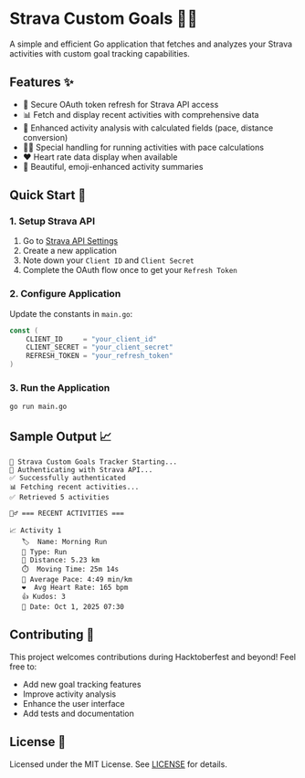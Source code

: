 # Strava Custom Goals 🏃‍♂️

A simple and efficient Go application that fetches and analyzes your Strava activities with custom goal tracking capabilities.

## Features ✨

- 🔐 Secure OAuth token refresh for Strava API access
- 📊 Fetch and display recent activities with comprehensive data
- 🎯 Enhanced activity analysis with calculated fields (pace, distance conversion)
- 🏃‍♂️ Special handling for running activities with pace calculations
- ❤️ Heart rate data display when available
- 📅 Beautiful, emoji-enhanced activity summaries

## Quick Start 🚀

### 1. Setup Strava API
1. Go to [Strava API Settings](https://www.strava.com/settings/api)
2. Create a new application
3. Note down your `Client ID` and `Client Secret`
4. Complete the OAuth flow once to get your `Refresh Token`

### 2. Configure Application
Update the constants in `main.go`:
```go
const (
    CLIENT_ID     = "your_client_id"     
    CLIENT_SECRET = "your_client_secret" 
    REFRESH_TOKEN = "your_refresh_token" 
)
```

### 3. Run the Application
```bash
go run main.go
```

## Sample Output 📈

```
🚀 Strava Custom Goals Tracker Starting...
📡 Authenticating with Strava API...
✅ Successfully authenticated
📊 Fetching recent activities...
✅ Retrieved 5 activities

🏃‍♂️ === RECENT ACTIVITIES ===

📈 Activity 1
   🏷️  Name: Morning Run
   🎯 Type: Run
   📏 Distance: 5.23 km
   ⏱️  Moving Time: 25m 14s
   🏃 Average Pace: 4:49 min/km
   ❤️  Avg Heart Rate: 165 bpm
   👍 Kudos: 3
   📅 Date: Oct 1, 2025 07:30
```

## Contributing 🤝

This project welcomes contributions during Hacktoberfest and beyond! Feel free to:
- Add new goal tracking features
- Improve activity analysis
- Enhance the user interface
- Add tests and documentation

## License 📄

Licensed under the MIT License. See [LICENSE](LICENSE) for details.
